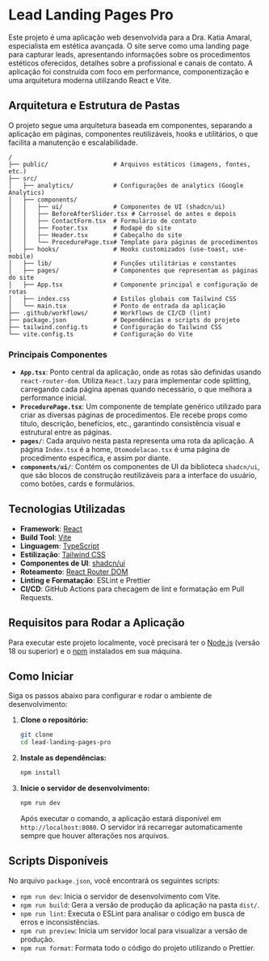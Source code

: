 # Lead Landing Pages Pro

Este projeto é uma aplicação web desenvolvida para a Dra. Katia Amaral, especialista em estética avançada. O site serve como uma landing page para capturar leads, apresentando informações sobre os procedimentos estéticos oferecidos, detalhes sobre a profissional e canais de contato. A aplicação foi construída com foco em performance, componentização e uma arquitetura moderna utilizando React e Vite.

## Arquitetura e Estrutura de Pastas

O projeto segue uma arquitetura baseada em componentes, separando a aplicação em páginas, componentes reutilizáveis, hooks e utilitários, o que facilita a manutenção e escalabilidade.

```
/
├── public/                  # Arquivos estáticos (imagens, fontes, etc.)
├── src/
│   ├── analytics/           # Configurações de analytics (Google Analytics)
│   ├── components/
│   │   ├── ui/              # Componentes de UI (shadcn/ui)
│   │   ├── BeforeAfterSlider.tsx # Carrossel de antes e depois
│   │   ├── ContactForm.tsx  # Formulário de contato
│   │   ├── Footer.tsx       # Rodapé do site
│   │   ├── Header.tsx       # Cabeçalho do site
│   │   └── ProcedurePage.tsx# Template para páginas de procedimentos
│   ├── hooks/               # Hooks customizados (use-toast, use-mobile)
│   ├── lib/                 # Funções utilitárias e constantes
│   ├── pages/               # Componentes que representam as páginas do site
│   ├── App.tsx              # Componente principal e configuração de rotas
│   ├── index.css            # Estilos globais com Tailwind CSS
│   └── main.tsx             # Ponto de entrada da aplicação
├── .github/workflows/       # Workflows de CI/CD (lint)
├── package.json             # Dependências e scripts do projeto
├── tailwind.config.ts       # Configuração do Tailwind CSS
└── vite.config.ts           # Configuração do Vite
```

### Principais Componentes

  * **`App.tsx`**: Ponto central da aplicação, onde as rotas são definidas usando `react-router-dom`. Utiliza `React.lazy` para implementar code splitting, carregando cada página apenas quando necessário, o que melhora a performance inicial.
  * **`ProcedurePage.tsx`**: Um componente de template genérico utilizado para criar as diversas páginas de procedimentos. Ele recebe props como título, descrição, benefícios, etc., garantindo consistência visual e estrutural entre as páginas.
  * **`pages/`**: Cada arquivo nesta pasta representa uma rota da aplicação. A página `Index.tsx` é a home, `Otomodelacao.tsx` é uma página de procedimento específica, e assim por diante.
  * **`components/ui/`**: Contém os componentes de UI da biblioteca `shadcn/ui`, que são blocos de construção reutilizáveis para a interface do usuário, como botões, cards e formulários.

## Tecnologias Utilizadas

  * **Framework**: [React](https://react.dev/)
  * **Build Tool**: [Vite](https://vitejs.dev/)
  * **Linguagem**: [TypeScript](https://www.typescriptlang.org/)
  * **Estilização**: [Tailwind CSS](https://tailwindcss.com/)
  * **Componentes de UI**: [shadcn/ui](https://ui.shadcn.com/)
  * **Roteamento**: [React Router DOM](https://reactrouter.com/)
  * **Linting e Formatação**: ESLint e Prettier
  * **CI/CD**: GitHub Actions para checagem de lint e formatação em Pull Requests.

## Requisitos para Rodar a Aplicação

Para executar este projeto localmente, você precisará ter o [Node.js](https://nodejs.org/) (versão 18 ou superior) e o [npm](https://www.npmjs.com/) instalados em sua máquina.

## Como Iniciar

Siga os passos abaixo para configurar e rodar o ambiente de desenvolvimento:

1.  **Clone o repositório:**

    ```sh
    git clone 
    cd lead-landing-pages-pro
    ```

2.  **Instale as dependências:**

    ```sh
    npm install
    ```

3.  **Inicie o servidor de desenvolvimento:**

    ```sh
    npm run dev
    ```

    Após executar o comando, a aplicação estará disponível em `http://localhost:8080`. O servidor irá recarregar automaticamente sempre que houver alterações nos arquivos.

## Scripts Disponíveis

No arquivo `package.json`, você encontrará os seguintes scripts:

  * `npm run dev`: Inicia o servidor de desenvolvimento com Vite.
  * `npm run build`: Gera a versão de produção da aplicação na pasta `dist/`.
  * `npm run lint`: Executa o ESLint para analisar o código em busca de erros e inconsistências.
  * `npm run preview`: Inicia um servidor local para visualizar a versão de produção.
  * `npm run format`: Formata todo o código do projeto utilizando o Prettier.
